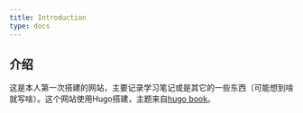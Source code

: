 ```yaml
---
title: Introduction
type: docs
---
```





## 介绍
  这是本人第一次搭建的网站，主要记录学习笔记或是其它的一些东西（可能想到啥就写啥）。这个网站使用Hugo搭建，主题来自[hugo book](https://github.com/alex-shpak/hugo-book/tree/master)。